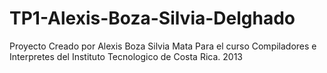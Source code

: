 TP1-Alexis-Boza-Silvia-Delghado
===============================

Proyecto Creado por
Alexis Boza
Silvia Mata
Para el curso Compiladores e Interpretes del
Instituto Tecnologico de Costa Rica.
2013
